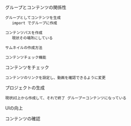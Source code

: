 


グループとコンテンツの関係性

    グループとしてコンテンツを生成
       import でグループに作成

    コンテンツパスを作成
       現状その場所にしている

    サムネイルの作成方法

    コンテンツチェック機能


コンテンツをチェック

    コンテンツのリンクを設定し、動画を確認できるように変更


プロジェクトの生成

    現状UI上から作成して、それで終了 グループ＝コンテンツになっている


    




UIの向上

  コンテンツの確認


